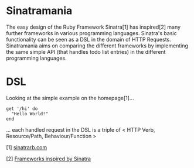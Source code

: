 Sinatramania
============

The easy design of the Ruby Framework Sinatra[1] has inspired[2] many further frameworks in various programming languages. Sinatra's basic functionality can be seen as a DSL in the domain of HTTP Requests. Sinatramania aims on comparing the different frameworks by implementing the same simple API (that handles todo list entries) in the different programming languages.

DSL
===========

Looking at the simple example on the homepage[1]...

    get '/hi' do
      "Hello World!"
    end

... each handled request in the DSL  is a triple of < HTTP Verb, Resource/Path, Behaviour/Function > 

\[1\] [sinatrarb.com](http://www.sinatrarb.com/)

\[2\] [Frameworks inspired by Sinatra](http://en.wikipedia.org/wiki/Sinatra_\(software\)#Frameworks_inspired_by_Sinatra)
